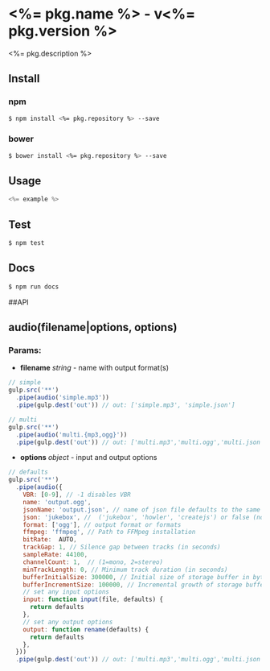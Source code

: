 <%= pkg.name %> - v<%= pkg.version %>
===

<%= pkg.description %>
## Install

### npm
```bash
$ npm install <%= pkg.repository %> --save
```
### bower
```bash
$ bower install <%= pkg.repository %> --save
```
## Usage

```js
<%= example %>
```
## Test
```bash
$ npm test
```

## Docs
```bash
$ npm run docs
```

##API
## audio(filename|options, options)

### Params:

* **filename** *string* - name with output format(s)
```js
// simple
gulp.src('**')
  .pipe(audio('simple.mp3'))
  .pipe(gulp.dest('out')) // out: ['simple.mp3', 'simple.json']

// multi
gulp.src('**')
  .pipe(audio('multi.{mp3,ogg}'))
  .pipe(gulp.dest('out')) // out: ['multi.mp3','multi.ogg','multi.json']

```

* **options** *object* - input and output options
```js
// defaults
gulp.src('**')
  .pipe(audio({
    VBR: [0-9], // -1 disables VBR
    name: 'output.ogg',
    jsonName: 'output.json', // name of json file defaults to the same as name
    json: 'jukebox', //  ('jukebox', 'howler', 'createjs') or false (no json)
    format: ['ogg'], // output format or formats
    ffmpeg: 'ffmpeg', // Path to FFMpeg installation
    bitRate:  AUTO,
    trackGap: 1, // Silence gap between tracks (in seconds)
    sampleRate: 44100,
    channelCount: 1,  // (1=mono, 2=stereo)
    minTrackLength: 0, // Minimum track duration (in seconds)
    bufferInitialSize: 300000, // Initial size of storage buffer in bytes
    bufferIncrementSize: 100000, //	Incremental growth of storage buffer in bytes.
    // set any input options
    input: function input(file, defaults) {
      return defaults
    },
    // set any output options
    output: function rename(defaults) {
      return defaults
    },
  }))
  .pipe(gulp.dest('out')) // out: ['multi.mp3','multi.ogg','multi.json']

```
